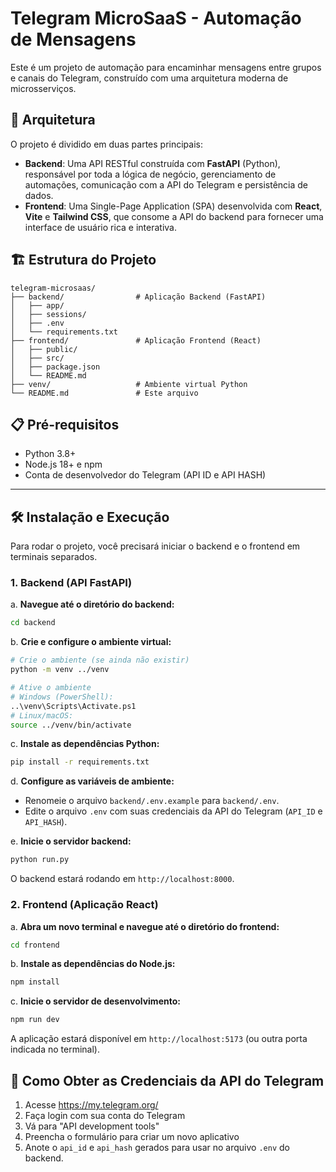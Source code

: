 # Telegram MicroSaaS - Automação de Mensagens

Este é um projeto de automação para encaminhar mensagens entre grupos e canais do Telegram, construído com uma arquitetura moderna de microsserviços.

## 🚀 Arquitetura

O projeto é dividido em duas partes principais:

-   **Backend**: Uma API RESTful construída com **FastAPI** (Python), responsável por toda a lógica de negócio, gerenciamento de automações, comunicação com a API do Telegram e persistência de dados.
-   **Frontend**: Uma Single-Page Application (SPA) desenvolvida com **React**, **Vite** e **Tailwind CSS**, que consome a API do backend para fornecer uma interface de usuário rica e interativa.

## 🏗️ Estrutura do Projeto

```
telegram-microsaas/
├── backend/                # Aplicação Backend (FastAPI)
│   ├── app/
│   ├── sessions/
│   ├── .env
│   └── requirements.txt
├── frontend/               # Aplicação Frontend (React)
│   ├── public/
│   ├── src/
│   ├── package.json
│   └── README.md
├── venv/                   # Ambiente virtual Python
└── README.md               # Este arquivo
```

## 📋 Pré-requisitos

-   Python 3.8+
-   Node.js 18+ e npm
-   Conta de desenvolvedor do Telegram (API ID e API HASH)

---

## 🛠️ Instalação e Execução

Para rodar o projeto, você precisará iniciar o backend e o frontend em terminais separados.

### 1. Backend (API FastAPI)

a. **Navegue até o diretório do backend:**
```sh
cd backend
```

b. **Crie e configure o ambiente virtual:**
```sh
# Crie o ambiente (se ainda não existir)
python -m venv ../venv

# Ative o ambiente
# Windows (PowerShell):
..\venv\Scripts\Activate.ps1
# Linux/macOS:
source ../venv/bin/activate
```

c. **Instale as dependências Python:**
```sh
pip install -r requirements.txt
```

d. **Configure as variáveis de ambiente:**
   - Renomeie o arquivo `backend/.env.example` para `backend/.env`.
   - Edite o arquivo `.env` com suas credenciais da API do Telegram (`API_ID` e `API_HASH`).

e. **Inicie o servidor backend:**
```sh
python run.py
```
O backend estará rodando em `http://localhost:8000`.

### 2. Frontend (Aplicação React)

a. **Abra um novo terminal e navegue até o diretório do frontend:**
```sh
cd frontend
```

b. **Instale as dependências do Node.js:**
```sh
npm install
```

c. **Inicie o servidor de desenvolvimento:**
```sh
npm run dev
```
A aplicação estará disponível em `http://localhost:5173` (ou outra porta indicada no terminal).

## 📝 Como Obter as Credenciais da API do Telegram

1.  Acesse https://my.telegram.org/
2.  Faça login com sua conta do Telegram
3.  Vá para "API development tools"
4.  Preencha o formulário para criar um novo aplicativo
5.  Anote o `api_id` e `api_hash` gerados para usar no arquivo `.env` do backend.
